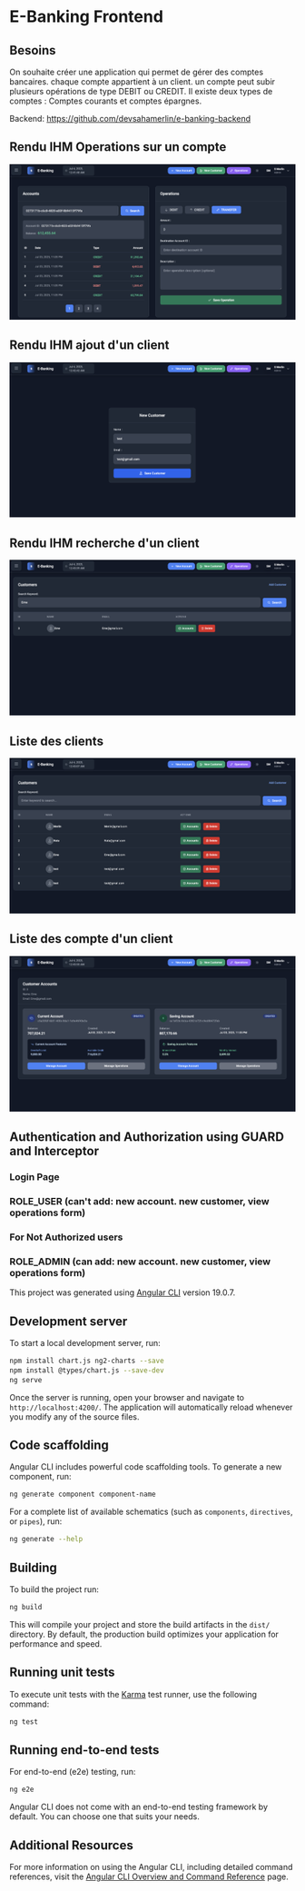 # E-Banking Frontend

## Besoins
On souhaite créer une application qui permet de gérer des comptes bancaires. chaque compte appartient à un client. un compte peut subir plusieurs opérations de type DEBIT ou CREDIT. Il existe deux types de comptes : Comptes courants et comptes épargnes.

Backend: https://github.com/devsahamerlin/e-banking-backend

## Rendu IHM Operations sur un compte

![account-search-form](images/account-search-form.png)

## Rendu IHM ajout d'un client

![add-customer](images/add-customer.png)

## Rendu IHM recherche d'un client

![search-customers](images/search-customers.png)

## Liste des clients

![customer-list](images/customer-list.png)

## Liste des compte d'un client

![customer-accounts](images/customer-accounts.png)

## Authentication and Authorization using GUARD and Interceptor

### Login Page

### ROLE_USER (can't add: new account. new customer, view operations form)

### For Not Authorized users

### ROLE_ADMIN (can add: new account. new customer, view operations form)

This project was generated using [Angular CLI](https://github.com/angular/angular-cli) version 19.0.7.

## Development server

To start a local development server, run:

```bash
npm install chart.js ng2-charts --save
npm install @types/chart.js --save-dev
ng serve
```

Once the server is running, open your browser and navigate to `http://localhost:4200/`. The application will automatically reload whenever you modify any of the source files.

## Code scaffolding

Angular CLI includes powerful code scaffolding tools. To generate a new component, run:

```bash
ng generate component component-name
```

For a complete list of available schematics (such as `components`, `directives`, or `pipes`), run:

```bash
ng generate --help
```

## Building

To build the project run:

```bash
ng build
```

This will compile your project and store the build artifacts in the `dist/` directory. By default, the production build optimizes your application for performance and speed.

## Running unit tests

To execute unit tests with the [Karma](https://karma-runner.github.io) test runner, use the following command:

```bash
ng test
```

## Running end-to-end tests

For end-to-end (e2e) testing, run:

```bash
ng e2e
```

Angular CLI does not come with an end-to-end testing framework by default. You can choose one that suits your needs.

## Additional Resources

For more information on using the Angular CLI, including detailed command references, visit the [Angular CLI Overview and Command Reference](https://angular.dev/tools/cli) page.
